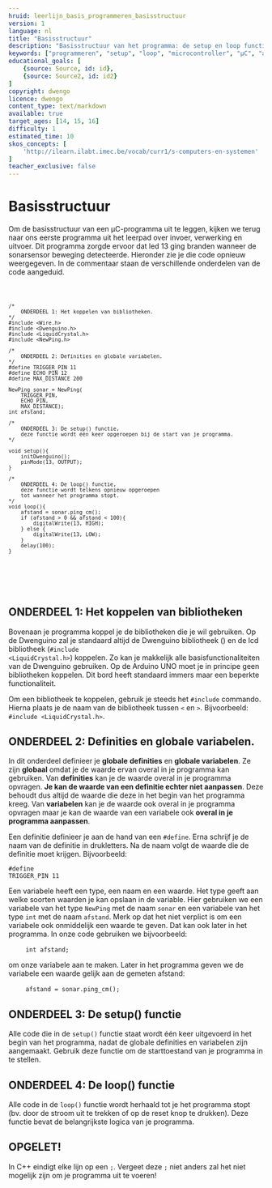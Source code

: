 ```yaml
---
hruid: leerlijn_basis_programmeren_basisstructuur
version: 1
language: nl
title: "Basisstructuur"
description: "Basisstructuur van het programma: de setup en loop functies."
keywords: ["programmeren", "setup", "loop", "microcontroller", "µC", "arduino", "dwenguino"]
educational_goals: [
    {source: Source, id: id}, 
    {source: Source2, id: id2}
]
copyright: dwengo
licence: dwengo
content_type: text/markdown
available: true
target_ages: [14, 15, 16]
difficulty: 1
estimated_time: 10
skos_concepts: [
    'http://ilearn.ilabt.imec.be/vocab/curr1/s-computers-en-systemen'
]
teacher_exclusive: false
---
```


# Basisstructuur

Om de basisstructuur van een µC-programma uit te leggen, kijken we terug naar ons eerste programma uit het leerpad over invoer, verwerking en uitvoer. Dit programma zorgde ervoor dat led 13 ging branden wanneer de sonarsensor beweging detecteerde. Hieronder zie je die code opnieuw weergegeven. In de commentaar staan de verschillende onderdelen van de code aangeduid.


<div class="dwengo-content dwengo-code-simulator">
<pre>
<code class="language-arduino">

    /*
        ONDERDEEL 1: Het koppelen van bibliotheken.
    */
    #include <Wire.h>
    #include <Dwenguino.h>
    #include <LiquidCrystal.h>
    #include <NewPing.h>

    /*
        ONDERDEEL 2: Definities en globale variabelen.
    */
    #define TRIGGER_PIN 11
    #define ECHO_PIN 12
    #define MAX_DISTANCE 200

    NewPing sonar = NewPing(
        TRIGGER_PIN,
        ECHO_PIN,
        MAX_DISTANCE);
    int afstand;

    /*
        ONDERDEEL 3: De setup() functie,
        deze functie wordt één keer opgeroepen bij de start van je programma.
    */

    void setup(){
        initDwenguino();
        pinMode(13, OUTPUT);
    }

    /*
        ONDERDEEL 4: De loop() functie,
        deze functie wordt telkens opnieuw opgeroepen
        tot wanneer het programma stopt.
    */
    void loop(){
        afstand = sonar.ping_cm();
        if (afstand > 0 && afstand < 100){
            digitalWrite(13, HIGH);
        } else {
            digitalWrite(13, LOW);
        }
        delay(100);
    }
</code>
</pre>
</div><br>


## ONDERDEEL 1: Het koppelen van bibliotheken
 
Bovenaan je programma koppel je de bibliotheken die je wil gebruiken. Op de Dwenguino zal je standaard altijd de Dwenguino bibliotheek (<code class="language-cpp"><!--#include <Dwenguino.h>--></code>) en de lcd bibliotheek (<code class="language-cpp">#include &lt;LiquidCrystal.h&gt;</code>) koppelen. Zo kan je makkelijk alle basisfunctionaliteiten van de Dwenguino gebruiken. Op de Arduino UNO moet je in principe geen bibliotheken koppelen. Dit bord heeft standaard immers maar een beperkte functionaliteit. 

Om een bibliotheek te koppelen, gebruik je steeds het <code class="language-cpp">#include</code> commando. Hierna plaats je de naam van de bibliotheek tussen <code class="language-cpp">&lt;</code> en <code class="language-cpp">&gt;</code>. Bijvoorbeeld: <code class="language-cpp">#include &lt;LiquidCrystal.h&gt;</code>.


## ONDERDEEL 2: Definities en globale variabelen.

In dit onderdeel definieer je **globale** **definities** en **globale variabelen**. Ze zijn **globaal** omdat je de waarde ervan overal in je programma kan gebruiken. Van **definities** kan je de waarde overal in je programma opvragen. **Je kan de waarde van een definitie echter niet aanpassen**. Deze behoudt dus altijd de waarde die deze in het begin van het programma kreeg. Van **variabelen** kan je de waarde ook overal in je programma opvragen maar je kan de waarde van een variabele ook **overal in je programma aanpassen**.

Een definitie definieer je aan de hand van een <code class="language-cpp">#define</code>. Erna schrijf je de naam van de definitie in drukletters. Na de naam volgt de waarde die de definitie moet krijgen. Bijvoorbeeld: <pre><code class="language-cpp">#define TRIGGER_PIN 11</code></pre>

Een variabele heeft een type, een naam en een waarde. Het type geeft aan welke soorten waarden je kan opslaan in de variable. Hier gebruiken we een variabele van het type <code class="language-cpp">NewPing</code> met de naam <code class="language-cpp">sonar</code> en een variabele van het type <code class="language-cpp">int</code> met de naam <code class="language-cpp">afstand</code>. Merk op dat het niet verplict is om een variabele ook onmiddelijk een waarde te geven. Dat kan ook later in het programma. In onze code gebruiken we bijvoorbeeld:

<pre>
    <code class="language-cpp">int afstand;</code>
</pre>

om onze variabele aan te maken. Later in het programma geven we de variabele een waarde gelijk aan de gemeten afstand:

<pre>
    <code class="language-cpp">afstand = sonar.ping_cm();</code>
</pre>

## ONDERDEEL 3: De setup() functie

Alle code die in de <code class="language-cpp">setup()</code> functie staat wordt één keer uitgevoerd in het begin van het programma, nadat de globale definities en variabelen zijn aangemaakt. Gebruik deze functie om de starttoestand van je programma in te stellen.

## ONDERDEEL 4: De loop() functie

Alle code in de <code class="language-cpp">loop()</code> functie wordt herhaald tot je het programma stopt (bv. door de stroom uit te trekken of op de reset knop te drukken). Deze functie bevat de belangrijkste logica van je programma.

<div class="dwengo-content important">
<h2 class="title">OPGELET!</h2>
<div class="content">
In C++ eindigt elke lijn op een <code class="language-cpp">;</code>. Vergeet deze <code class="language-cpp">;</code> niet anders zal het niet mogelijk zijn om je programma uit te voeren!
</div>
</div>